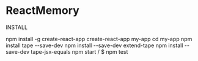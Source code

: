 # ReactMemory

INSTALL

npm install -g create-react-app
create-react-app my-app
cd my-app
npm install tape --save-dev
npm install --save-dev extend-tape
npm install --save-dev tape-jsx-equals
npm start / $ npm test